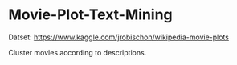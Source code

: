 # Movie-Plot-Text-Mining

Datset: https://www.kaggle.com/jrobischon/wikipedia-movie-plots

Cluster movies according to descriptions.
